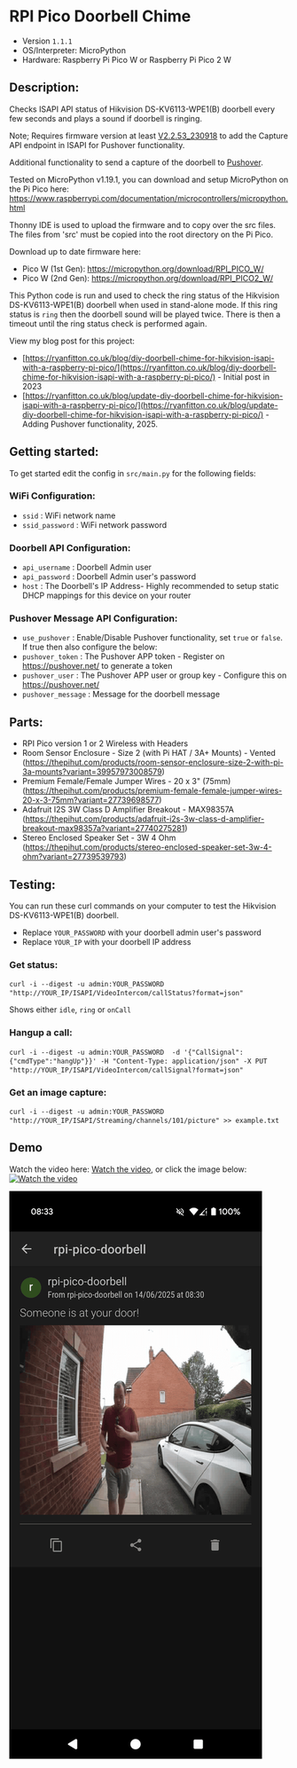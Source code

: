 # RPI Pico Doorbell Chime

* Version `1.1.1`
* OS/Interpreter: MicroPython
* Hardware: Raspberry Pi Pico W or Raspberry Pi Pico 2 W

## Description:

Checks ISAPI API status of Hikvision DS-KV6113-WPE1(B) doorbell every few seconds and plays a sound if doorbell is ringing.

Note; Requires firmware version at least [V2.2.53_230918]( https://www.hikvisioneurope.com/eu/portal/?dir=portal/Technical%20Materials/07%20%20Video%20Intercom/00%20%20Product%20Firmware/01%20Door%20Station%20%28KD%20KV%20KB%29/KV%20Series/KV8413%20KV8213%20KV8113%20KV6113%20KV6103%20%28B%20Version%29/V2.2.53_Build%20230918%20Protocol%202.0) to add the Capture API endpoint in ISAPI for Pushover functionality.

Additional functionality to send a capture of the doorbell to [Pushover](https://pushover.net/).

Tested on MicroPython v1.19.1, you can download and setup MicroPython on the Pi Pico here: https://www.raspberrypi.com/documentation/microcontrollers/micropython.html

Thonny IDE is used to upload the firmware and to copy over the src files. The files from 'src' must be copied into the root directory on the Pi Pico.

Download up to date firmware here:
* Pico W (1st Gen): https://micropython.org/download/RPI_PICO_W/
* Pico W (2nd Gen): https://micropython.org/download/RPI_PICO2_W/

This Python code is run and used to check the ring status of the Hikvision DS-KV6113-WPE1(B) doorbell when used in stand-alone mode. If this ring status is `ring` then the doorbell sound will be played twice. There is then a timeout until the ring status check is performed again.

View my blog post for this project: 
* [https://ryanfitton.co.uk/blog/diy-doorbell-chime-for-hikvision-isapi-with-a-raspberry-pi-pico/](https://ryanfitton.co.uk/blog/diy-doorbell-chime-for-hikvision-isapi-with-a-raspberry-pi-pico/) - Initial post in 2023
* [https://ryanfitton.co.uk/blog/update-diy-doorbell-chime-for-hikvision-isapi-with-a-raspberry-pi-pico/](https://ryanfitton.co.uk/blog/update-diy-doorbell-chime-for-hikvision-isapi-with-a-raspberry-pi-pico/) - Adding Pushover functionality, 2025.


## Getting started:

To get started edit the config in `src/main.py` for the following fields:

### WiFi Configuration:
* `ssid` : WiFi network name
* `ssid_password` : WiFi network password

### Doorbell API Configuration:
* `api_username` : Doorbell Admin user
* `api_password` : Doorbell Admin user's password
* `host` : The Doorbell's IP Address- Highly recommended to setup static DHCP mappings for this device on your router

### Pushover Message API Configuration:
* `use_pushover` : Enable/Disable Pushover functionality, set `true` or `false`. If true then also configure the below:
* `pushover_token` : The Pushover APP token - Register on https://pushover.net/ to generate a token
* `pushover_user` : The Pushover APP user or group key - Configure this on https://pushover.net/
* `pushover_message` : Message for the doorbell message


## Parts:

* RPI Pico version 1 or 2 Wireless with Headers
* Room Sensor Enclosure - Size 2 (with Pi HAT / 3A+ Mounts) - Vented (https://thepihut.com/products/room-sensor-enclosure-size-2-with-pi-3a-mounts?variant=39957973008579)
* Premium Female/Female Jumper Wires - 20 x 3" (75mm) (https://thepihut.com/products/premium-female-female-jumper-wires-20-x-3-75mm?variant=27739698577)
* Adafruit I2S 3W Class D Amplifier Breakout - MAX98357A (https://thepihut.com/products/adafruit-i2s-3w-class-d-amplifier-breakout-max98357a?variant=27740275281)
* Stereo Enclosed Speaker Set - 3W 4 Ohm (https://thepihut.com/products/stereo-enclosed-speaker-set-3w-4-ohm?variant=27739539793)



## Testing:

You can run these curl commands on your computer to test the Hikvision DS-KV6113-WPE1(B) doorbell.

* Replace `YOUR_PASSWORD` with your doorbell admin user's password
* Replace `YOUR_IP` with your doorbell IP address

### Get status:

```
curl -i --digest -u admin:YOUR_PASSWORD "http://YOUR_IP/ISAPI/VideoIntercom/callStatus?format=json"
```

Shows either `idle`, `ring` or `onCall`

### Hangup a call:
```
curl -i --digest -u admin:YOUR_PASSWORD  -d '{"CallSignal":{"cmdType":"hangUp"}}' -H "Content-Type: application/json" -X PUT "http://YOUR_IP/ISAPI/VideoIntercom/callSignal?format=json"
```

### Get an image capture:
```
curl -i --digest -u admin:YOUR_PASSWORD "http://YOUR_IP/ISAPI/Streaming/channels/101/picture" >> example.txt
```

## Demo
Watch the video here: [Watch the video](https://youtu.be/t8QvcgmwK-E), or click the image below:
[![Watch the video](https://i3.ytimg.com/vi/t8QvcgmwK-E/maxresdefault.jpg)](https://youtu.be/t8QvcgmwK-E)

![Front end rendering](images/pushover-screenshot.png)